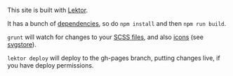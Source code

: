 This site is built with [Lektor](https://www.getlektor.com/).

It has a bunch of [dependencies](blob/boilerplate/package.json), so do `npm install` and then `npm run build`.

`grunt` will watch for changes to your [SCSS files](blob/boilerplate/assets/scss), and also [icons](blob/boilerplate/assets/icons) (see [svgstore](https://github.com/FWeinb/grunt-svgstore)).

`lektor deploy` will deploy to the gh-pages branch, putting changes live, if you have deploy permissions.
